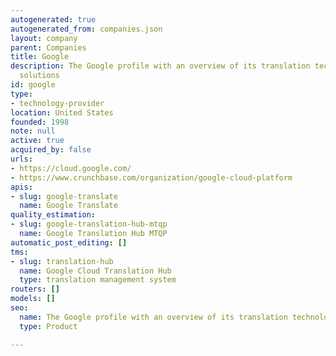 ```yaml
---
autogenerated: true
autogenerated_from: companies.json
layout: company
parent: Companies
title: Google
description: The Google profile with an overview of its translation technologies and
  solutions
id: google
type:
- technology-provider
location: United States
founded: 1998
note: null
active: true
acquired_by: false
urls:
- https://cloud.google.com/
- https://www.crunchbase.com/organization/google-cloud-platform
apis:
- slug: google-translate
  name: Google Translate
quality_estimation:
- slug: google-translation-hub-mtqp
  name: Google Translation Hub MTQP
automatic_post_editing: []
tms:
- slug: translation-hub
  name: Google Cloud Translation Hub
  type: translation management system
routers: []
models: []
seo:
  name: The Google profile with an overview of its translation technologies and solutions
  type: Product

---
```


